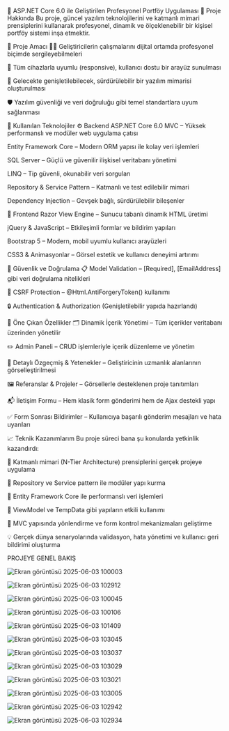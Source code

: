 💼 ASP.NET Core 6.0 ile Geliştirilen Profesyonel Portföy Uygulaması
📘 Proje Hakkında
Bu proje, güncel yazılım teknolojilerini ve katmanlı mimari prensiplerini kullanarak profesyonel, dinamik ve ölçeklenebilir bir kişisel portföy sistemi inşa etmektir.

🎯 Proje Amacı
👨‍💻 Geliştiricilerin çalışmalarını dijital ortamda profesyonel biçimde sergileyebilmeleri

📱 Tüm cihazlarla uyumlu (responsive), kullanıcı dostu bir arayüz sunulması

🧱 Gelecekte genişletilebilecek, sürdürülebilir bir yazılım mimarisi oluşturulması

🛡 Yazılım güvenliği ve veri doğruluğu gibi temel standartlara uyum sağlanması

🔧 Kullanılan Teknolojiler
⚙️ Backend
ASP.NET Core 6.0 MVC – Yüksek performanslı ve modüler web uygulama çatısı

Entity Framework Core – Modern ORM yapısı ile kolay veri işlemleri

SQL Server – Güçlü ve güvenilir ilişkisel veritabanı yönetimi

LINQ – Tip güvenli, okunabilir veri sorguları

Repository & Service Pattern – Katmanlı ve test edilebilir mimari

Dependency Injection – Gevşek bağlı, sürdürülebilir bileşenler

🎨 Frontend
Razor View Engine – Sunucu tabanlı dinamik HTML üretimi

jQuery & JavaScript – Etkileşimli formlar ve bildirim yapıları

Bootstrap 5 – Modern, mobil uyumlu kullanıcı arayüzleri

CSS3 & Animasyonlar – Görsel estetik ve kullanıcı deneyimi artırımı

🔐 Güvenlik ve Doğrulama
📋 Model Validation – [Required], [EmailAddress] gibi veri doğrulama nitelikleri

🔐 CSRF Protection – @Html.AntiForgeryToken() kullanımı

🔒 Authentication & Authorization (Genişletilebilir yapıda hazırlandı)

🌟 Öne Çıkan Özellikler
🗂 Dinamik İçerik Yönetimi – Tüm içerikler veritabanı üzerinden yönetilir

✏️ Admin Paneli – CRUD işlemleriyle içerik düzenleme ve yönetim

🧾 Detaylı Özgeçmiş & Yetenekler – Geliştiricinin uzmanlık alanlarının görselleştirilmesi

🖼 Referanslar & Projeler – Görsellerle desteklenen proje tanıtımları

📬 İletişim Formu – Hem klasik form gönderimi hem de Ajax destekli yapı

✅ Form Sonrası Bildirimler – Kullanıcıya başarılı gönderim mesajları ve hata uyarıları

📈 Teknik Kazanımlarım
Bu proje süreci bana şu konularda yetkinlik kazandırdı:

🧱 Katmanlı mimari (N-Tier Architecture) prensiplerini gerçek projeye uygulama

🧪 Repository ve Service pattern ile modüler yapı kurma

💾 Entity Framework Core ile performanslı veri işlemleri

🔄 ViewModel ve TempData gibi yapıların etkili kullanımı

🧭 MVC yapısında yönlendirme ve form kontrol mekanizmaları geliştirme

💡 Gerçek dünya senaryolarında validasyon, hata yönetimi ve kullanıcı geri bildirimi oluşturma

PROJEYE GENEL BAKIŞ

![Ekran görüntüsü 2025-06-03 100003](https://github.com/user-attachments/assets/d049ce03-7d87-496f-b595-ed2c69c5f9b0)

![Ekran görüntüsü 2025-06-03 102912](https://github.com/user-attachments/assets/e4817cdc-0d33-4371-8f21-6f60b4236814)

![Ekran görüntüsü 2025-06-03 100045](https://github.com/user-attachments/assets/7c0427ce-39ca-4b12-8e68-82533a77fdec)

![Ekran görüntüsü 2025-06-03 100106](https://github.com/user-attachments/assets/35bcebf6-7645-442d-96c0-60f43556bf0b)

![Ekran görüntüsü 2025-06-03 101409](https://github.com/user-attachments/assets/28480a3f-4eb4-4ae7-a70d-a7b1e8a9ba9d)

![Ekran görüntüsü 2025-06-03 103045](https://github.com/user-attachments/assets/5ab9a480-4f2d-47e3-a7c0-c49786100060)

![Ekran görüntüsü 2025-06-03 103037](https://github.com/user-attachments/assets/0194c193-3c32-4f22-9b16-21bace86d420)

![Ekran görüntüsü 2025-06-03 103029](https://github.com/user-attachments/assets/c1868b8a-21f7-4b21-827b-77bbeb8d77b8)

![Ekran görüntüsü 2025-06-03 103021](https://github.com/user-attachments/assets/f9699e3b-cc65-466e-9b26-dff2c77e136f)

![Ekran görüntüsü 2025-06-03 103005](https://github.com/user-attachments/assets/986b9733-7018-4b67-afec-896fbd0e5ccb)

![Ekran görüntüsü 2025-06-03 102942](https://github.com/user-attachments/assets/49bf77d9-86a4-44c1-8c6f-2b9fb5f1a1d0)

![Ekran görüntüsü 2025-06-03 102934](https://github.com/user-attachments/assets/6a51addb-d263-412a-bbb6-421e3dff95ba)








